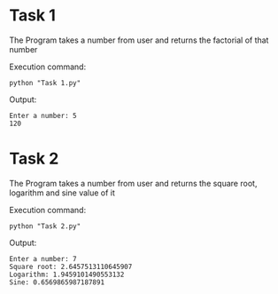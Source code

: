 # Task 1

The Program takes a number from user and returns the factorial of that number

Execution command:
```shell
python "Task 1.py"
```

Output:
```
Enter a number: 5
120
```

# Task 2

The Program takes a number from user and returns the square root, logarithm and sine value of it

Execution command:
```shell
python "Task 2.py"
```

Output:
```
Enter a number: 7
Square root: 2.6457513110645907
Logarithm: 1.9459101490553132
Sine: 0.6569865987187891
```
